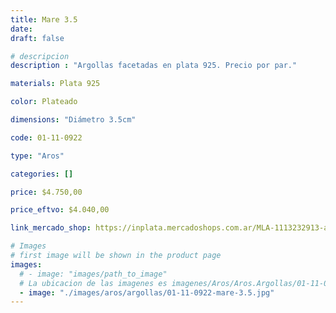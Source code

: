 ```yaml
---
title: Mare 3.5
date: 
draft: false

# descripcion
description : "Argollas facetadas en plata 925. Precio por par."

materials: Plata 925

color: Plateado

dimensions: "Diámetro 3.5cm"

code: 01-11-0922

type: "Aros"

categories: []

price: $4.750,00

price_eftvo: $4.040,00

link_mercado_shop: https://inplata.mercadoshops.com.ar/MLA-1113232913-argollas-de-plata-facetadas-mare-3.5-_JM

# Images
# first image will be shown in the product page
images:
  # - image: "images/path_to_image"
  # La ubicacion de las imagenes es imagenes/Aros/Aros.Argollas/01-11-0922-mare-3.5
  - image: "./images/aros/argollas/01-11-0922-mare-3.5.jpg"
---
```

